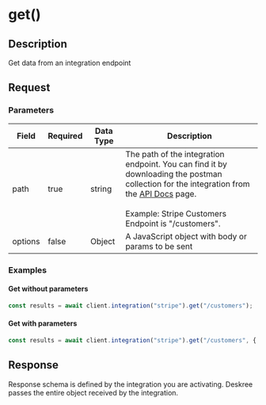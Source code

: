 # get()

## Description

Get data from an integration endpoint

## Request

### Parameters

<table><thead><tr><th>Field</th><th data-type="checkbox">Required</th><th>Data Type</th><th>Description</th></tr></thead><tbody><tr><td>path</td><td>true</td><td>string</td><td>The path of the integration endpoint. You can find it by downloading the postman collection for the integration from the <a href="https://app.gitbook.com/s/yI7bLryeVaoczdkvkVAD/fundamentals/api-docs">API Docs</a> page.<br><br>Example: Stripe Customers Endpoint is "/customers".</td></tr><tr><td>options</td><td>false</td><td>Object</td><td>A JavaScript object with body or params to be sent </td></tr></tbody></table>

### Examples

#### Get without parameters

```javascript
const results = await client.integration("stripe").get("/customers");
```

#### Get with parameters

```javascript
const results = await client.integration("stripe").get("/customers", { params: { email: "customer@email.com" } });
```

## Response

Response schema is defined by the integration you are activating. Deskree passes the entire object received by the integration.
